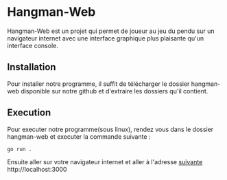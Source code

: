 # Hangman-Web

Hangman-Web est un projet qui permet de joueur au jeu du pendu sur un navigateur internet avec une interface graphique plus plaisante qu'un interface console. 

## Installation 

Pour installer notre programme, il suffit de télécharger le dossier hangman-web disponible sur notre github et d'extraire les dossiers qu'il contient.

## Execution

Pour executer notre programme(sous linux), rendez vous dans le dossier hangman-web et executer la commande suivante : 
```bash
go run .
```
Ensuite aller sur votre navigateur internet et aller à l'adresse [suivante](http://localhost:3000) http://localhost:3000
